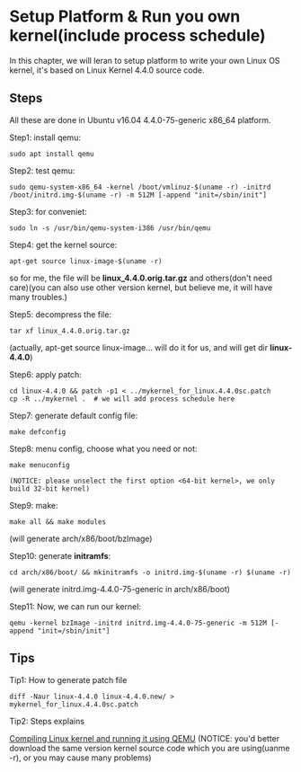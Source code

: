 # Setup Platform & Run you own kernel(include process schedule)

In this chapter, we will leran to setup platform to write your own Linux OS kernel, it's based on Linux Kernel 4.4.0 source code.

## Steps

All these are done in Ubuntu v16.04 4.4.0-75-generic x86_64 platform.

Step1: install qemu:

    sudo apt install qemu

Step2: test qemu:

    sudo qemu-system-x86_64 -kernel /boot/vmlinuz-$(uname -r) -initrd /boot/initrd.img-$(uname -r) -m 512M [-append "init=/sbin/init"]

Step3: for conveniet:

    sudo ln -s /usr/bin/qemu-system-i386 /usr/bin/qemu

Step4: get the kernel source:

    apt-get source linux-image-$(uname -r)

 so for me, the file will be **linux_4.4.0.orig.tar.gz** and others(don't need care)(you can also use other version kernel, but believe me, it will have many troubles.)

Step5: decompress the file:

    tar xf linux_4.4.0.orig.tar.gz

 (actually, apt-get source linux-image... will do it for us, and will get dir **linux-4.4.0**)

Step6: apply patch:

    cd linux-4.4.0 && patch -p1 < ../mykernel_for_linux.4.4.0sc.patch
    cp -R ../mykernel .  # we will add process schedule here

Step7: generate default config file:

    make defconfig

Step8: menu config, choose what you need or not:

    make menuconfig

    (NOTICE: please unselect the first option <64-bit kernel>, we only build 32-bit kernel)

Step9: make:

    make all && make modules

 (will generate arch/x86/boot/bzImage)

Step10: generate **initramfs**:

    cd arch/x86/boot/ && mkinitramfs -o initrd.img-$(uname -r) $(uname -r)

 (will generate initrd.img-4.4.0-75-generic in arch/x86/boot)

Step11: Now, we can run our kernel:

    qemu -kernel bzImage -initrd initrd.img-4.4.0-75-generic -m 512M [-append "init=/sbin/init"]

## Tips

Tip1: How to generate patch file

    diff -Naur linux-4.4.0 linux-4.4.0.new/ > mykernel_for_linux.4.4.0sc.patch

Tip2: Steps explains

[Compiling Linux kernel and running it using QEMU](https://nostillsearching.wordpress.com/2012/09/22/compiling-linux-kernel-and-running-it-using-qemu/) (NOTICE: you'd better download the same version kernel source code which you are using(uanme -r), or you may cause many problems)
